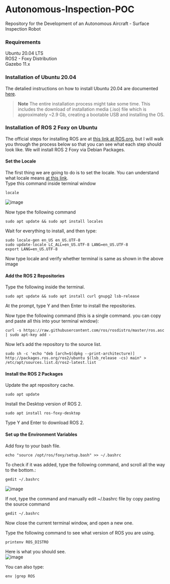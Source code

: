 # Autonomous-Inspection-POC
Repository for the Development of an Autonomous Aircraft - Surface Inspection Robot

### Requirements
Ubuntu 20.04 LTS <br />
ROS2 - Foxy Distribution <br />
Gazebo 11.x <br /> 

### Installation of Ubuntu 20.04
The detalied instructions on how to install Ubuntu 20.04 are documented [here](https://phoenixnap.com/kb/install-ubuntu-20-04). <br />

> **Note** The entire installation process might take some time. This includes the download of installation media (.iso) file which is approximately ~2.9 Gb, creating a bootable USB and installing the OS.

### Installation of ROS 2 Foxy on Ubuntu
The official steps for installing ROS are at [this link at ROS.org](https://docs.ros.org/en/foxy/Installation/Ubuntu-Install-Debians.html), but I will walk you through the process below so that you can see what each step should look like. We will install ROS 2 Foxy via Debian Packages. </br>

#### Set the Locale ####
The first thing we are going to do is to set the locale. You can understand what locale means [at this link](https://en.wikipedia.org/wiki/Locale_(computer_software)). <br />
Type this command inside terminal window <br />
```
locale
```
![image](https://user-images.githubusercontent.com/17789814/135904022-75d444a3-8905-4087-9bdf-d1dc30571e1c.png)

Now type the following command
```
sudo apt update && sudo apt install locales
```    
Wait for everything to install, and then type:
```
sudo locale-gen en_US en_US.UTF-8
sudo update-locale LC_ALL=en_US.UTF-8 LANG=en_US.UTF-8
export LANG=en_US.UTF-8
```    
Now type locale and verify whether terminal is same as shown in the above image
    
#### Add the ROS 2 Repositories ####
Type the following inside the terminal. 
``` 
sudo apt update && sudo apt install curl gnupg2 lsb-release
``` 
At the prompt, type Y and then Enter to install the repositories.<br />

Now type the following command (this is a single command. you can copy and paste all this into your terminal window):

``` 
curl -s https://raw.githubusercontent.com/ros/rosdistro/master/ros.asc | sudo apt-key add -
``` 
Now let’s add the repository to the source list.

``` 
sudo sh -c 'echo "deb [arch=$(dpkg --print-architecture)] http://packages.ros.org/ros2/ubuntu $(lsb_release -cs) main" > /etc/apt/sources.list.d/ros2-latest.list
``` 
#### Install the ROS 2 Packages ####
Update the apt repository cache.

``` 
sudo apt update

``` 
Install the Desktop version of ROS 2.

``` 
sudo apt install ros-foxy-desktop

``` 
Type Y and Enter to download ROS 2.

#### Set up the Environment Variables ####
Add foxy to your bash file.

```
echo "source /opt/ros/foxy/setup.bash" >> ~/.bashrc
```
To check if it was added, type the following command, and scroll all the way to the bottom.:
```
gedit ~/.bashrc
```
![image](https://user-images.githubusercontent.com/17789814/136082203-443d738e-9f9d-4710-b7ac-c31457ebfe6f.png)

If not, type the command and manually edit ~/.bashrc file by copy pasting the source command
``` 
gedit ~/.bashrc 
``` 
Now close the current terminal window, and open a new one.

Type the following command to see what version of ROS you are using.
``` 
printenv ROS_DISTRO
``` 
Here is what you should see. <br />
![image](https://user-images.githubusercontent.com/17789814/136082855-8dd07c37-9b82-416e-83e3-f7189bb426fd.png)

You can also type:
```
env |grep ROS
```
